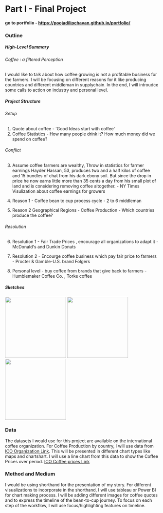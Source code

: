 # Part I - Final Project

#### go to portfolio - https://poojadilipchavan.github.io/portfolio/

### Outline 

##### High-Level Summary 
###### Coffee : a filtered Perception 

I would like to talk about how coffee growing is not a profitable business for the farmers. I will be focusing on different reasons for it like producing countries and different middleman in supplychain. In the end, I will introudce some calls to action on industry and personal level.

##### Project Structure 

###### Setup 
1. Quote about coffee - 'Good Ideas start with coffee'
2. Coffee Statistics - How many people drink it? How much money did we spend on coffee?

###### Conflict
3. Assume coffee farmers are wealthy, Throw in statistics for farmer earnings 
Hayder Hassan, 53, produces two and a half kilos of coffee and 15 bundles of chat from his dark ebony soil. But since the drop in price he now earns little more than 35 cents a day from his small plot of land and is considering removing coffee altogether. - NY Times 
Visulization about coffee earnings for growers 

4. Reason 1 - Coffee bean to cup process cycle - 2 to 6 middleman

5. Reason 2 Geographical Regions - Coffee Production - Which countries produce the coffee?

###### Resolution

6. Resolution 1 - Fair Trade Prices , encourage all organizations to adapt it - McDonald's and Dunkin Donuts

7. Resolution 2 - Encourge coffee business which pay fair price to farmers - Procter & Gamble-U.S. brand Folgers

8. Personal level - buy coffee from brands that give back to farmers - Humblemaker Coffee Co. , Torke coffee 

##### Sketches

<img src="/portfolio/assets/coffee_1 (1).jpeg" width="200"> 

<img src="/portfolio/assets/coffee_1 (2).jpeg" width="200">

<img src="/portfolio/assets/coffee_1 (3).jpeg" width="200">


### Data 
The datasets I would use for this project are available on the international coffee organization. 
For Coffee Production by country, I will use data from [ICO Organization Link](https://www.ico.org/new_historical.asp). This will be presented in different chart types like maps and chartshart.
I will use a line chart from this data to show the Coffee Prices over period.
[ICO Coffee prices Link](https://www.ico.org/coffee_prices.asp)


### Method and Medium 
I would be using shorthand for the presentation of my story. For different visualizations to incorporate in the shorthand, I will use tableau or Power BI for chart making process.
I will be adding different images for coffee quotes and to express the timeline of the bean-to-cup journey. 
To focus on each step of the workflow, I will use focus/highlighting features on timeline.
